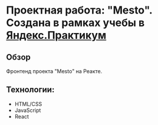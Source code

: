# Проектная работа: "Mesto". Создана в рамках учебы в [Яндекс.Практикум](https://praktikum.yandex.ru/)

## Обзор
Фронтенд проекта "Mesto" на Реакте.

## Технологии:
* HTML/CSS
* JavaScript
* React



